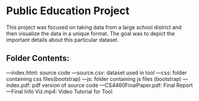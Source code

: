 Public Education Project
==================================================
This project was focused on taking data from a large school 
district and then visualize the data in a unique format.
The goal was to depict the important details about this 
particular dataset.

## Folder Contents:
—index.html: source code
—source.csv: dataset used in tool
—css: folder containing css files(bootstrap)
—js: folder containing js files (bootstrap)
—index.pdf: pdf version of source code
—CS4460FinalPaper.pdf: Final Report
—Final Info Viz.mp4: Video Tutorial for Tool

